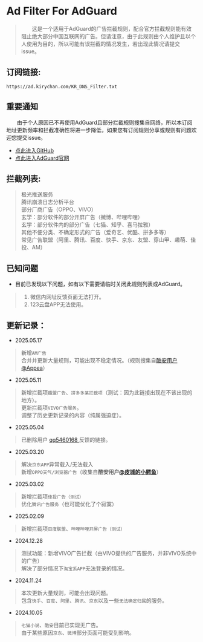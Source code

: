 # Ad Filter For AdGuard  

> 　　这是一个适用于AdGuard的广告拦截规则，配合官方拦截规则能有效阻止绝大部分中国互联网的广告。但请注意，由于此规则由个人维护且以个人使用为目的，所以可能有误拦截的情况发生，若出现此情况请提交issue。  

## 订阅链接:  
`https://ad.kirychan.com/KR_DNS_Filter.txt`  

## 重要通知  
　　由于个人原因已不再使用AdGuard且部分拦截规则搜集自网络，所以本订阅地址更新频率和拦截准确性将进一步降低，如果您有订阅规则分享或规则有问题欢迎您提交issue。  

- [点此进入GitHub](https://github.com/KiryChanOfficial/AdFilterForAdGuard)  
- [点此进入AdGuard官网](https://adguard.com/)  

## 拦截列表:   
> 极光推送服务  
> 腾讯崩溃日志分析平台  
> 部分厂商广告（OPPO、VIVO）  
> 玄学：部分软件的部分开屏广告（微博、哔哩哔哩）  
> 玄学：部分软件内的部分广告（七猫、知乎、喜马拉雅）  
> 其他不便分类、不确定形式的广告（爱奇艺、优酷、拼多多等）  
> 常见广告联盟（阿里、腾讯、百度、快手、京东、友盟、穿山甲、趣萌、佳投、AM）  

## 已知问题  
- 目前已发现以下问题，如有以下需要请临时关闭此规则列表或AdGuard。  
> 1. 微信内网址反馈页面无法打开。  
> 2. 123云盘APP无法使用。  

## 更新记录：  
- 2025.05.17  
> 新增`AM广告`  
> 合并并更新大量规则，可能出现不稳定情况。（规则搜集自[酷安用户@Appea](https://www.coolapk.com/feed/63858856)）  

- 2025.05.11  
> 新增拦截项`趣盟广告`、`拼多多某拦截项`（测试：因为此链接出现在不该出现的地方）。  
> 更新拦截项`VIVO广告服务`。  
> 调整了历史更新记录的内容（纯属强迫症）。  

- 2025.05.04  
> 已删除用户 [qq5460168
](https://github.com/KiryChanOfficial/AdFilterForAdGuard/issues/3) 反馈的链接。  

- 2025.03.20  
> 解决`京东APP`异常载入/无法载入  
> 新增`OPPO天气/浏览器广告`（收集自**酷安用户[@皮城的小鳄鱼](https://www.coolapk.com/feed/62763861)**）  

- 2025.03.02  
> 新增拦截项`佳投广告（测试）`  
> 优化`腾讯广告服务`（也可能优化了个寂寞）  

- 2025.02.09  
> 新增拦截项`百度联盟`、`哔哩哔哩开屏广告（测试）`  

- 2024.12.28  
> 测试功能：新增VIVO广告拦截（由VIVO提供的广告服务，并非VIVO系统中的广告）  
> 解决了部分情况下`淘宝系APP`无法登录的情况。  

- 2024.11.24  
> 本次更新大量规则，可能会出现问题。  
> 包含`快手`、`百度`、`阿里`、`腾讯`、`京东`以及一些`无法确定归属`的服务。  

- 2024.10.05  
> `七猫小说`、`酷安`目前已实现无广告。  
> 由于某些原因`京东`、`微博`部分页面可能受到影响。  